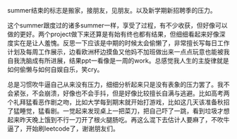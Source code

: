 summer结束的标志是搬家，接朋友，见朋友。以及新学期新招聘季的压力。

这个summer跟度过的诸多summer一样，享受了过程，有不少收获，但好像可以做的更好。两个project做下来还算是有始有终也都有结果，但细细看起来好像深度实在是让人羞愧。反思一下应该是中期的时候太会偷懒了，非常擅长写每日工作计划及每周工作展示，边看欧洲杯边摸鱼又他妈不加班做出来一点点玩意也能被我自我洗脑成有所进展，结果ppt一看像是一周的work。总感觉我人生的主旋律就是如何偷懒与如何自娱自乐，笑cry。

总是习惯吹牛逼自己从来没有压力，细细分析起来只是没有表象的压力罢了。我不会紧张，不会崩溃，好像也不会手抖，但是好像比较擅长自满与逃避。比如高考两个礼拜猛看恶作剧之吻，比如大学每到期末就开始打游戏，比如这几天该准备秋招了猛睡觉，猛看剧。一觉起来发现桌上一把菜刀，把自己吓了一跳，看到垃圾才想起来昨天晚上饿到不行一刀开了根火腿肠吃。再这么混下去估计人要麻了，不吹牛逼了，开始刷leetcode了，谢谢朋友们。